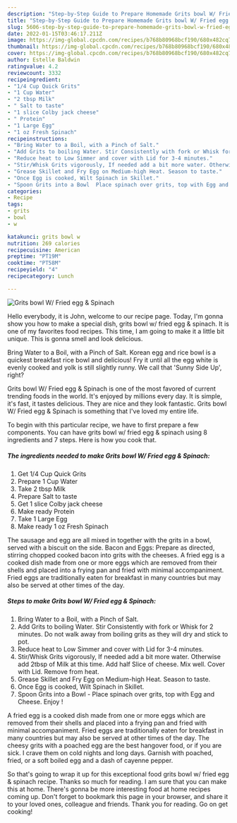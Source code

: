 ```yaml
---
description: "Step-by-Step Guide to Prepare Homemade Grits bowl W/ Fried egg &amp;amp; Spinach"
title: "Step-by-Step Guide to Prepare Homemade Grits bowl W/ Fried egg &amp;amp; Spinach"
slug: 5606-step-by-step-guide-to-prepare-homemade-grits-bowl-w-fried-egg-and-amp-spinach
date: 2022-01-15T03:46:17.211Z
image: https://img-global.cpcdn.com/recipes/b768b80968bcf190/680x482cq70/grits-bowl-w-fried-egg-spinach-recipe-main-photo.jpg
thumbnail: https://img-global.cpcdn.com/recipes/b768b80968bcf190/680x482cq70/grits-bowl-w-fried-egg-spinach-recipe-main-photo.jpg
cover: https://img-global.cpcdn.com/recipes/b768b80968bcf190/680x482cq70/grits-bowl-w-fried-egg-spinach-recipe-main-photo.jpg
author: Estelle Baldwin
ratingvalue: 4.2
reviewcount: 3332
recipeingredient:
- "1/4 Cup Quick Grits"
- "1 Cup Water"
- "2 tbsp Milk"
- " Salt to taste"
- "1 slice Colby jack cheese"
- " Protein"
- "1 Large Egg"
- "1 oz Fresh Spinach"
recipeinstructions:
- "Bring Water to a Boil, with a Pinch of Salt."
- "Add Grits to boiling Water. Stir Consistently with fork or Whisk for 2 minutes. Do not walk away from boiling grits as they will dry and stick to pot."
- "Reduce heat to Low Simmer and cover with Lid for 3-4 minutes."
- "Stir/Whisk Grits vigorously, If needed add a bit more water. Otherwise add 2tbsp of Milk at this time. Add half Slice of cheese. Mix well. Cover with Lid. Remove from heat."
- "Grease Skillet and Fry Egg on Medium-high Heat. Season to taste."
- "Once Egg is cooked, Wilt Spinach in Skillet."
- "Spoon Grits into a Bowl  Place spinach over grits, top with Egg and Cheese. Enjoy !"
categories:
- Recipe
tags:
- grits
- bowl
- w

katakunci: grits bowl w 
nutrition: 269 calories
recipecuisine: American
preptime: "PT19M"
cooktime: "PT58M"
recipeyield: "4"
recipecategory: Lunch

---
```



![Grits bowl W/ Fried egg &amp; Spinach](https://img-global.cpcdn.com/recipes/b768b80968bcf190/680x482cq70/grits-bowl-w-fried-egg-spinach-recipe-main-photo.jpg)

Hello everybody, it is John, welcome to our recipe page. Today, I'm gonna show you how to make a special dish, grits bowl w/ fried egg &amp; spinach. It is one of my favorites food recipes. This time, I am going to make it a little bit unique. This is gonna smell and look delicious.

Bring Water to a Boil, with a Pinch of Salt. Korean egg and rice bowl is a quickest breakfast rice bowl and delicious! Fry it until all the egg white is evenly cooked and yolk is still slightly runny. We call that &#39;Sunny Side Up&#39;, right?

Grits bowl W/ Fried egg &amp; Spinach is one of the most favored of current trending foods in the world. It's enjoyed by millions every day. It is simple, it's fast, it tastes delicious. They are nice and they look fantastic. Grits bowl W/ Fried egg &amp; Spinach is something that I've loved my entire life.


To begin with this particular recipe, we have to first prepare a few components. You can have grits bowl w/ fried egg &amp; spinach using 8 ingredients and 7 steps. Here is how you cook that.

<!--inarticleads1-->

##### The ingredients needed to make Grits bowl W/ Fried egg &amp; Spinach:

1. Get 1/4 Cup Quick Grits
1. Prepare 1 Cup Water
1. Take 2 tbsp Milk
1. Prepare  Salt to taste
1. Get 1 slice Colby jack cheese
1. Make ready  Protein
1. Take 1 Large Egg
1. Make ready 1 oz Fresh Spinach


The sausage and egg are all mixed in together with the grits in a bowl, served with a biscuit on the side. Bacon and Eggs: Prepare as directed, stirring chopped cooked bacon into grits with the cheeses. A fried egg is a cooked dish made from one or more eggs which are removed from their shells and placed into a frying pan and fried with minimal accompaniment. Fried eggs are traditionally eaten for breakfast in many countries but may also be served at other times of the day. 

<!--inarticleads2-->

##### Steps to make Grits bowl W/ Fried egg &amp; Spinach:

1. Bring Water to a Boil, with a Pinch of Salt.
1. Add Grits to boiling Water. Stir Consistently with fork or Whisk for 2 minutes. Do not walk away from boiling grits as they will dry and stick to pot.
1. Reduce heat to Low Simmer and cover with Lid for 3-4 minutes.
1. Stir/Whisk Grits vigorously, If needed add a bit more water. Otherwise add 2tbsp of Milk at this time. Add half Slice of cheese. Mix well. Cover with Lid. Remove from heat.
1. Grease Skillet and Fry Egg on Medium-high Heat. Season to taste.
1. Once Egg is cooked, Wilt Spinach in Skillet.
1. Spoon Grits into a Bowl  - Place spinach over grits, top with Egg and Cheese. Enjoy !


A fried egg is a cooked dish made from one or more eggs which are removed from their shells and placed into a frying pan and fried with minimal accompaniment. Fried eggs are traditionally eaten for breakfast in many countries but may also be served at other times of the day. The cheesy grits with a poached egg are the best hangover food, or if you are sick. I crave them on cold nights and long days. Garnish with poached, fried, or a soft boiled egg and a dash of cayenne pepper. 

So that's going to wrap it up for this exceptional food grits bowl w/ fried egg &amp; spinach recipe. Thanks so much for reading. I am sure that you can make this at home. There's gonna be more interesting food at home recipes coming up. Don't forget to bookmark this page in your browser, and share it to your loved ones, colleague and friends. Thank you for reading. Go on get cooking!
